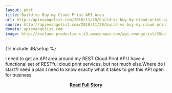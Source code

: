 ```yaml
---
layout: post
title: Build vs Buy my Cloud Print API Area
url: http://apievangelist.com/2010/11/20/build-vs-buy-my-cloud-print-api-area/
source: http://apievangelist.com/2010/11/20/build-vs-buy-my-cloud-print-api-area/
domain: apievangelist.com
image: http://kinlane-productions.s3.amazonaws.com/api-evangelist/3Scale-Logo.jpg
---
```

{% include JB/setup %}<p>I need to get an API area around my REST Cloud Print API.I have a functional set of RESTful cloud print services, but not much else.Where do I start?I need a plan.I need to know exactly what it takes to get this API open for business.</p>
<center><p><a href="http://apievangelist.com/2010/11/20/build-vs-buy-my-cloud-print-api-area/" style='padding:25px; font-sze:18px; font-weight: bold;'>Read Full Story</a></p></center>
